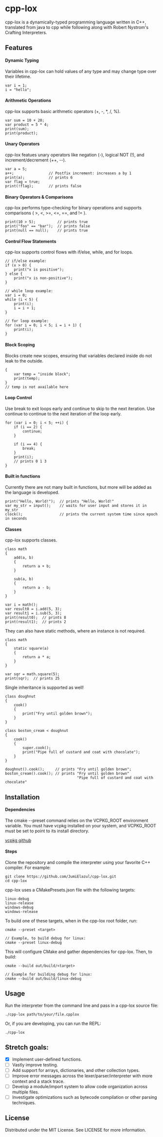 # cpp-lox

cpp-lox is a dynamically-typed programming language written in C++, translated from java to cpp while following along with Robert Nystrom's Crafting Interpreters. 

## Features

#### Dynamic Typing
Variables in cpp-lox can hold values of any type and may change type over their lifetime.
```
var i = 1;
i = "hello";
```

#### Arithmetic Operations
cpp-lox supports basic arithmetic operators (+, -, *, /, %).
```
var sum = 10 + 20;
var product = 5 * 4;
print(sum);
print(product);
```

#### Unary Operators
cpp-lox featues unary operators like negation (-), logical NOT (!), and increment/decrement (++, --).
```
var a = 5;
a++;                // Postfix increment: increases a by 1
print(a);           // prints 6
var flag = true;
print(!flag);       // prints false
```
#### Binary Operators & Comparisons
cpp-lox performs type-checking for binary operations and supports comparisons ( >, <, >=, <=, ==, and != ).
```
print(10 > 5);          // prints true
print("foo" == "bar");  // prints false
print(null == null);    // prints true
```
#### Control Flow Statements
cpp-lox supports control flows with if/else, while, and for loops.
```
// if/else example:
if (x > 0) {
    print("x is positive");
} else {
    print("x is non-positive");
}

// while loop example:
var i = 0;
while (i < 5) {
    print(i);
    i = i + 1;
}

// for loop example:
for (var i = 0; i < 5; i = i + 1) {
    print(i);
}
```
#### Block Scoping
Blocks create new scopes, ensuring that variables declared inside do not leak to the outside.
```
{
    var temp = "inside block";
    print(temp);
}
// temp is not available here
```
#### Loop Control
Use break to exit loops early and continue to skip to the next iteration.
Use continue to continue to the next iteration of the loop early.
```
for (var i = 0; i < 5; ++i) {
    if (i == 2) {
        continue;
    }

    if (i == 4) {
        break;
    }
    print(i);
    // prints 0 1 3
}
```

#### Built in functions
Currently there are not many built in functions, but more will be added as the language is developed.
```
print("Hello, World!");  // prints "Hello, World!"
var my_str = input();    // waits for user input and stores it in my_str
clock();                 // prints the current system time since epoch in seconds

```

#### Classes
cpp-lox supports classes.
```
class math
{
    add(a, b)
    {
        return a + b;
    }

    sub(a, b)
    {
        return a - b;
    }
}

var i = math();
var result0 = i.add(5, 3);
var result1 = i.sub(5, 3);
print(result0);  // prints 8
print(result1);  // prints 2
```

They can also have static methods, where an instance is not required.
```
class math
{
    static square(a)
    {
        return a * a;
    }
}

var sqr = math.square(5);
print(sqr);  // prints 25
```

Single inheritance is supported as well!
```
class doughnut
{
    cook()
    {
        print("Fry until golden brown");
    }
}

class boston_cream < doughnut
{
    cook()
    {
        super.cook();
        print("Pipe full of custard and coat with chocolate");
    }
}

doughnut().cook();     // prints "Fry until golden brown";
boston_cream().cook(); // prints "Fry until golden brown"
                                 "Pipe full of custard and coat with chocolate"
``````


## Installation

#### Dependencies
The cmake --preset command relies on the VCPKG_ROOT environment variable. You must have vcpkg installed on your system, and VCPKG_ROOT must be set to point to its install directory.

[vcpkg github](https://github.com/microsoft/vcpkg)

#### Steps
Clone the repository and compile the interpreter using your favorite C++ compiler. For example:
```
git clone https://github.com/JumiElazul/cpp-lox.git
cd cpp-lox
```

cpp-lox uses a CMakePresets.json file with the following targets:
```
linux-debug
linux-release
windows-debug
windows-release
```

To build one of these targets, when in the cpp-lox root folder, run:
```
cmake --preset <target>

// Example, to build debug for linux:
cmake --preset linux-debug
```

This will configure CMake and gather dependencies for cpp-lox.  Then, to build:
```
cmake --build out/build/<target>

// Example for building debug for linux:
cmake --build out/build/linux-debug
```

## Usage

Run the interpreter from the command line and pass in a cpp-lox source file:

```
./cpp-lox path/to/your/file.cpplox
```

Or, if you are developing, you can run the REPL:

```
./cpp-lox
```

## Stretch goals:

- [x] Implement user-defined functions.
- [ ] Vastly improve testing.
- [ ] Add support for arrays, dictionaries, and other collection types.
- [ ] Improve error messages across the lexer/parser/interpreter with more context and a stack trace.
- [ ] Develop a module/import system to allow code organization across multiple files.
- [ ] Investigate optimizations such as bytecode compilation or other parsing techniques.

## License

Distributed under the MIT License. See LICENSE for more information.
